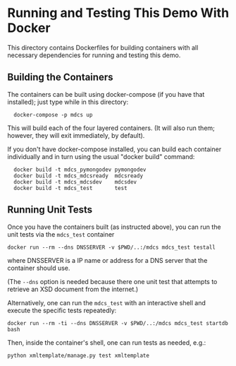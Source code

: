 # Running and Testing This Demo With Docker

This directory contains Dockerfiles for building containers with all
necessary dependencies for running and testing this demo.

## Building the Containers

The containers can be built using docker-compose (if you have that
installed); just type while in this directory:

```
  docker-compose -p mdcs up
```

This will build each of the four layered containers.  (It will also
run them; however, they will exit immediately, by default).

If you don't have docker-compose installed, you can build each
container individually and in turn using the usual "docker build"
command:

```
  docker build -t mdcs_pymongodev pymongodev
  docker build -t mdcs_mdcsready  mdcsready
  docker build -t mdcs_mdcsdev    mdcsdev
  docker build -t mdcs_test       test
```

## Running Unit Tests

Once you have the containers built (as instructed above), you can run
the unit tests via the `mdcs_test` container

```
docker run --rm --dns DNSSERVER -v $PWD/..:/mdcs mdcs_test testall
```

where DNSSERVER is a IP name or address for a DNS server that the
container should use.

(The `--dns` option is needed because there one unit test that
attempts to retrieve an XSD document from the internet.)

Alternatively, one can run the `mdcs_test` with an interactive shell
and execute the specific tests repeatedly:

```
docker run --rm -ti --dns DNSSERVER -v $PWD/..:/mdcs mdcs_test startdb bash
```

Then, inside the container's shell, one can run tests as needed, e.g.:

```
python xmltemplate/manage.py test xmltemplate
```
